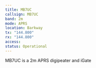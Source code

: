 ```yaml
---
title: MB7UC
callsign: MB7UC
band: 2m
mode: APRS
location: Barkway
tx: "144.800"
rx: "144.800"
access: 
status: Operational
---
```

MB7UC is a 2m APRS digipeater and iGate